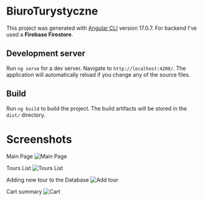 # BiuroTurystyczne

This project was generated with [Angular CLI](https://github.com/angular/angular-cli) version 17.0.7. For backend I've used a **Firebase Firestore**.

## Development server

Run `ng serve` for a dev server. Navigate to `http://localhost:4200/`. The application will automatically reload if you change any of the source files.

## Build

Run `ng build` to build the project. The build artifacts will be stored in the `dist/` directory.

# Screenshots

Main Page
![Main Page](https://github.com/maciad/biuro_turystyczne/assets/92490590/38591cf6-f50e-44b1-a2da-efe8d0c05c8b)

Tours List
![Tours List](https://github.com/maciad/biuro_turystyczne/assets/92490590/da80d350-d3c4-4586-b6c7-d175b5d8223f)

Adding new tour to the Database
![Add tour](https://github.com/maciad/biuro_turystyczne/assets/92490590/ad3967fe-ce86-4e52-83a9-b8cbf4fe6f57)

Cart summary
![Cart](https://github.com/maciad/biuro_turystyczne/assets/92490590/322ef2fd-315f-4f48-970b-5de796c79319)



